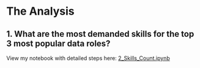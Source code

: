 # The Analysis

## 1. What are the most demanded skills for the top 3 most popular data roles?

View my notebook with detailed steps here: [2_Skills_Count.ipynb](2_Project/2_Skills_Count.ipynb)
